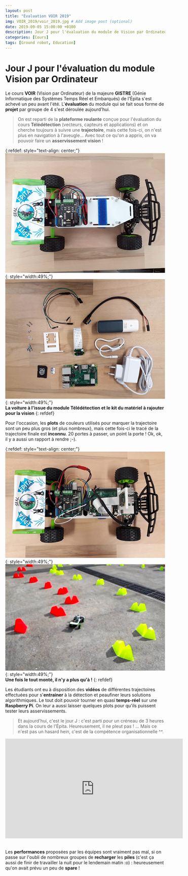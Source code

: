 ```yaml
---
layout: post
title: "Évaluation VOIR 2019"
img: VOIR_2019/voir_2019.jpg # Add image post (optional)
date: 2019-09-05 15:00:00 +0100
description: Jour J pour l'évaluation du module de Vision par Ordinateur 2019
categories: [Cours]
tags: [Ground robot, Education]
---
```



# Jour J pour l'évaluation du module Vision par Ordinateur 
 

Le cours **VOIR** (Vision par Ordinateur) de la majeure **GISTRE** (Génie Informatique des Systèmes Temps Réel et Embarqués) de l'Épita s'est achevé un peu avant l'été. L'**évaluation** du module qui se fait sous forme de **projet** par groupe de 4 s'est déroulée aujourd'hui.

> On est reparti de la **plateforme roulante** conçue pour l'évaluation du cours **Télédétection** (vecteurs, capteurs et applications) et on cherche toujours à suivre une **trajectoire**, mais cette fois-ci, on n'est plus en navigation à l'aveugle... Avec tout ce qu'on a appris, on va pouvoir faire un **asservissement vision** !

{:refdef: style="text-align: center;"}
![image](/assets/img/VOIR_2019/voiture_tele.jpg){: style="width:49%;"} ![image](/assets/img/VOIR_2019/kit_voir.jpg){: style="width:49%;"}<br/> 
**La voiture à l'issue du module Télédétection et le kit du matériel à rajouter pour la vision** 
{: refdef}

Pour l'occasion, les **plots** de couleurs utilisés pour marquer la trajectoire sont un peu plus gros (et plus nombreux), mais cette fois-ci le tracé de la trajectoire finale est **inconnu**. 20 portes à passer, un point la porte ! Ok, ok, il y a aussi un rapport à rendre ;-). 

{:refdef: style="text-align: center;"}
![image](/assets/img/VOIR_2019/voiture_voir.jpg){: style="width:49%;"} ![image](/assets/img/VOIR_2019/eval_voir.jpg){: style="width:49%;"}<br/> 
**Une fois le tout monté, il n'y a plus qu'à !**
{: refdef}


Les étudiants ont eu à disposition des **vidéos** de différentes trajectoires effectuées pour s'**entrainer** à la détection et peaufiner leurs solutions algorithmiques. Le tout doit pouvoir tourner en quasi **temps-réel** sur une **Raspberry Pi**. On leur a aussi laisser quelques plots pour qu'ils puissent tester leurs asservissements.

> Et aujourd'hui, c'est le jour J : c'est parti pour un créneau de 3 heures dans la cours de l'Épita. Heureusement, il ne pleut pas ! ... Mais ce n'est pas un hasard hein, c'est de la compétence organisationnelle ^^.



<center>
<iframe width="560" height="315" src="https://www.youtube.com/embed/2nUTAQYIWks" frameborder="0" allow="accelerometer; autoplay; encrypted-media; gyroscope; picture-in-picture" allowfullscreen></iframe>
</center>


<br/> Les **performances** proposées par les équipes sont vraiment pas mal, si on passe sur l'oubli de nombreux groupes de **recharger** les **piles** (c'est ça aussi de finir de travailler la nuit pour le lendemain matin :o) : heureusement qu'on avait prévu un peu de **spare** ! 